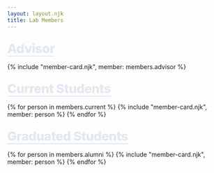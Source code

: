 ```yaml
---
layout: layout.njk
title: Lab Members
---
```

<style>
  h2 {
    font-family: 'Inter', sans-serif;
    font-weight: 800;
    color: #e2e8f0;
    font-size: 1.8rem;
    letter-spacing: -0.5px;
    margin: 1.5rem 0 1rem;
    text-decoration: underline;
    text-underline-offset: 6px; /* Push underline away from text for a cleaner look */
  }
</style>
<h2>Advisor</h2>
<div class="grid">
{% include "member-card.njk", member: members.advisor %}
</div>

<h2>Current Students</h2>
<div class="grid">
  {% for person in members.current %}
    {% include "member-card.njk", member: person %}
  {% endfor %}
</div>

<h2>Graduated Students</h2>
<div class="grid">
  {% for person in members.alumni %}
    {% include "member-card.njk", member: person %}
  {% endfor %}
</div>